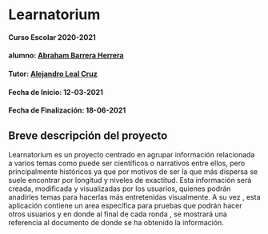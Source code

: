 # Learnatorium

#### Curso Escolar 2020-2021
#### alumno: [Abraham Barrera Herrera](https://github.com/abarrerah)
#### Tutor: [Alejandro Leal Cruz](https://github.com/cruzaleal)
#### Fecha de Inicio: 12-03-2021
#### Fecha de Finalización: 18-06-2021

## Breve descripción del proyecto

Learnatorium es un proyecto centrado en agrupar información relacionada a varios temas como puede ser científicos o narrativos entre ellos, pero principalmente históricos ya que por motivos de ser la que más dispersa se suele encontrar por longitud y niveles de exactitud. Esta información será creada, modificada y visualizadas por los usuarios, quienes podrán anadirles temas para hacerlas más entretenidas visualmente. A su vez , esta aplicación contiene un area específica para pruebas que podrán hacer otros usuarios y en donde al final de cada ronda , se mostrará una referencia al documento de donde se ha obtenido la información. 


